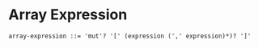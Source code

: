 # Array Expression

```ebnf
array-expression ::= 'mut'? '[' (expression (',' expression)*)? ']'
```
